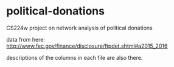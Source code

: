 # political-donations
CS224w project on network analysis of political donations


data from here: http://www.fec.gov/finance/disclosure/ftpdet.shtml#a2015_2016

descriptions of the columns in each file are also there.